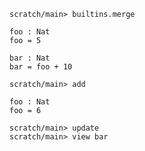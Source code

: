 ``` ucm
scratch/main> builtins.merge
```

``` unison
foo : Nat
foo = 5

bar : Nat
bar = foo + 10
```

``` ucm
scratch/main> add
```

``` unison
foo : Nat
foo = 6
```

``` ucm
scratch/main> update
scratch/main> view bar
```
